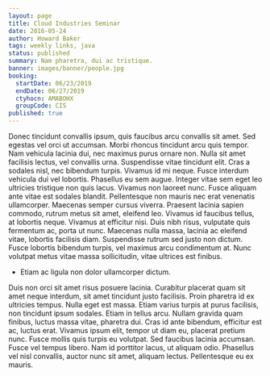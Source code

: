 ```yaml
---
layout: page
title: Cloud Industries Seminar
date: 2016-05-24
author: Howard Baker
tags: weekly links, java
status: published
summary: Nam pharetra, dui ac tristique.
banner: images/banner/people.jpg
booking:
  startDate: 06/23/2019
  endDate: 06/27/2019
  ctyhocn: AMABOHX
  groupCode: CIS
published: true
---
```

Donec tincidunt convallis ipsum, quis faucibus arcu convallis sit amet. Sed egestas vel orci ut accumsan. Morbi rhoncus tincidunt arcu quis tempor. Nam vehicula lacinia dui, nec maximus purus ornare non. Nulla sit amet facilisis lectus, vel convallis urna. Suspendisse vitae tincidunt elit. Cras a sodales nisl, nec bibendum turpis. Vivamus id mi neque.
Fusce interdum vehicula dui vel lobortis. Phasellus eu sem augue. Integer vitae sem eget leo ultricies tristique non quis lacus. Vivamus non laoreet nunc. Fusce aliquam ante vitae est sodales blandit. Pellentesque non mauris nec erat venenatis ullamcorper. Maecenas semper cursus viverra. Praesent lacinia sapien commodo, rutrum metus sit amet, eleifend leo. Vivamus id faucibus tellus, at lobortis neque. Vivamus at efficitur nisi. Duis nibh risus, vulputate quis fermentum ac, porta ut nunc. Maecenas nulla massa, lacinia ac eleifend vitae, lobortis facilisis diam. Suspendisse rutrum sed justo non dictum. Fusce lobortis bibendum turpis, vel maximus arcu condimentum at. Nunc volutpat metus vitae massa sollicitudin, vitae ultrices est finibus.

* Etiam ac ligula non dolor ullamcorper dictum.

Duis non orci sit amet risus posuere lacinia. Curabitur placerat quam sit amet neque interdum, sit amet tincidunt justo facilisis. Proin pharetra id ex ultricies tempus. Nulla eget est massa. Etiam varius turpis at purus facilisis, non tincidunt ipsum sodales. Etiam in tellus arcu. Nullam gravida quam finibus, luctus massa vitae, pharetra dui. Cras id ante bibendum, efficitur est ac, luctus erat. Vivamus ipsum elit, tempor ut diam eu, placerat pretium nunc. Fusce mollis quis turpis eu volutpat. Sed faucibus lacinia accumsan. Fusce vel tempus libero. Nam id porttitor lacus, ut aliquam odio. Phasellus vel nisl convallis, auctor nunc sit amet, aliquam lectus. Pellentesque eu ex mauris.
